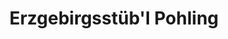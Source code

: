 ---
title: "Erzgebirgsstüb'l Pohling"
url: /dippoldiswalde/erzgebirgsstuebl-pohling/
shop: Allgemein
---